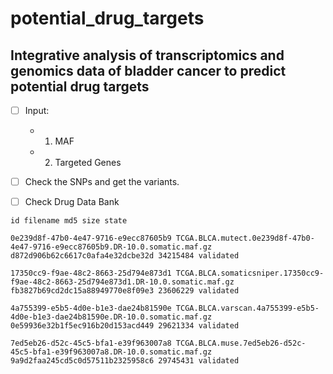 
# potential_drug_targets

## Integrative analysis of transcriptomics and genomics data of bladder cancer to predict potential drug targets

 - [ ] Input: 
	 - 1) MAF
	 - 2) Targeted Genes

- [ ] Check the SNPs and get the variants.
- [ ] Check Drug Data Bank 

```
id filename md5 size state

0e239d8f-47b0-4e47-9716-e9ecc87605b9 TCGA.BLCA.mutect.0e239d8f-47b0-4e47-9716-e9ecc87605b9.DR-10.0.somatic.maf.gz d872d906b62c6617c0afa4e32dcbe32d 34215484 validated

17350cc9-f9ae-48c2-8663-25d794e873d1 TCGA.BLCA.somaticsniper.17350cc9-f9ae-48c2-8663-25d794e873d1.DR-10.0.somatic.maf.gz fb3827b69cd2dc15a88949770e8f09e3 23606229 validated

4a755399-e5b5-4d0e-b1e3-dae24b81590e TCGA.BLCA.varscan.4a755399-e5b5-4d0e-b1e3-dae24b81590e.DR-10.0.somatic.maf.gz 0e59936e32b1f5ec916b20d153acd449 29621334 validated

7ed5eb26-d52c-45c5-bfa1-e39f963007a8 TCGA.BLCA.muse.7ed5eb26-d52c-45c5-bfa1-e39f963007a8.DR-10.0.somatic.maf.gz 9a9d2faa245cd5c0d57511b2325958c6 29745431 validated
```
